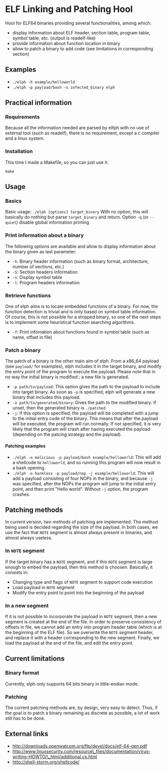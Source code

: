 # ELF Linking and Patching Hool

Hool for ELF64 binaries providing several functionalities, among which:

* display information about ELF header, section table, program table, symbol table, etc. (output is readelf-like)
* provide information about function location in binary 
* allow to patch a binary to add code (see limitations in corresponding	section)


## Examples
* `./elph -h example/helloworld`
* `./elph -p payload/bash -o infected_binary elph`


## Practical information
### Requirements
Because all the information needed are parsed by elfph with no use of external tool (such as readelf), there is no requirement, except a c compiler and a linux system.


### Installation
This time I made a Makefile, so you can just use it.

`make`

## Usage

### Basics 

Basic usage: `./elph [options] target_binary`
With no option, this will basically do nothing but parse `target_binary` and return.
Option `-q` (or `--quiet`) disable global information printing

### Print information about a binary
The following options are available and allow to display information about the binary given as last parameter:

* `-h`: Binary header information (such as binary format, architecture, number of sections, etc.) 
* `-S`: Section headers information 
* `-s`: Display symbol table
* `-l`: Program headers information

### Retrieve functions
One of elph aims is to locate embedded functions of a binary. For now, the function detection is trivial and is only based on symbol table information. 
Of course, this is not possible for a stripped binary, so one of the next steps is to implement some heuristical function searching algorithms.

* `-f`: Print infomation about functions found in symbol table (such as name, offset in file)

### Patch a binary
The patch of a binary is the other main aim of elph. From a x86_64 payload (see `payload/` for examples), elph includes it in the target binary, 
and modify the entry point of the program to execute the payload. Please note that in no way the initial binary is modified ; a new file is generated.

* `-p path/to/payload`: This option gives the path to the payload to include into target binary. As soon as `-p` is specified, elph will generate
a new binary that includes this payload.
* `-o path/to/generated/binary`: Gives the path to the modified binary. If unset, then the generated binary is `./patched`
* `-j`: If this option is specified, the payload will be completed with a jump to the initial entry code of the binary. This means that after the payload
will be executed, the program will run normally. If not specified, it is very likely that the program will crash after having executed the payload (depending on the 
patcing strategy and the payload).

#### Patching examples

* `./elph -o malicious -p payload/bash example/helloworld`: This will add a shellcode to `helloworld`, and so running this program will now result in
a bash opening. 
* `./elph -o harmless -p payload/nop -j example/helloworld`: This will add a payload consisting of four NOPs in the binary, and because `-j` was specified, 
after the NOPs the program will jump to the initial entry point, and then print "Hello world". Without `-j` option, the program crashes.


## Patching methods

In current version, two methods of patching are implemented. The method being used is decided regarding the size of the payload. In both cases, we use the fact that `NOTE` segment is almost always present in binaries, and almost always useless.

### In `NOTE` segment
If the target binary has a `NOTE` segment, and if this `NOTE` segment is large enough to embed the payload, then this method is choosen. Basically, it consists in:

* Changing type and flags of `NOTE` segment to support code execution
* Load payload in `NOTE` segment
* Modify the entry point to point into the beginning of the payload

### In a new segment
If it is not possible to incorporate the payload in `NOTE` segment, then a new segment is created at the end of the file. In order to preserve consistency of offsets in file, we cannot add an entry into program header table (which is at the beginning of the ELF file). So we overwrite the `NOTE` segment header, and replace it with a header corresponding to the new segment. Finally, we load the payload at the end of the file, and edit the entry point.  

## Current limitations

### Binary format
Currently, elph only supports 64 bits binary in little-endian mode.

### Patching
The current patching methods are, by design, very easy to detect. Thus, if the goal is to patch a binary remaining as discrete as possible, a lot of work still has to be done.


## External links
 * http://downloads.openwatcom.org/ftp/devel/docs/elf-64-gen.pdf
 * http://www.linuxsecurity.com/resource\_files/documentation/virus-writing-HOWTO/\_html/additional.cs.html 
 * http://shell-storm.org/shellcode/

 
